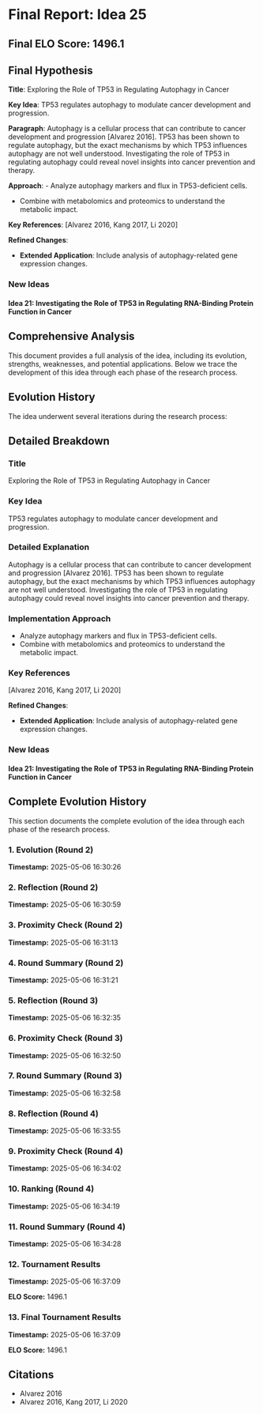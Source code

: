 # Final Report: Idea 25

## Final ELO Score: 1496.1

## Final Hypothesis

**Title**: Exploring the Role of TP53 in Regulating Autophagy in Cancer

**Key Idea**: TP53 regulates autophagy to modulate cancer development and progression.

**Paragraph**: Autophagy is a cellular process that can contribute to cancer development and progression [Alvarez 2016]. TP53 has been shown to regulate autophagy, but the exact mechanisms by which TP53 influences autophagy are not well understood. Investigating the role of TP53 in regulating autophagy could reveal novel insights into cancer prevention and therapy.

**Approach**: - Analyze autophagy markers and flux in TP53-deficient cells.
- Combine with metabolomics and proteomics to understand the metabolic impact.

**Key References**: [Alvarez 2016, Kang 2017, Li 2020]

**Refined Changes**: 
- **Extended Application**: Include analysis of autophagy-related gene expression changes.

### New Ideas

#### Idea 21: Investigating the Role of TP53 in Regulating RNA-Binding Protein Function in Cancer

## Comprehensive Analysis

This document provides a full analysis of the idea, including its evolution, strengths, weaknesses, and potential applications. Below we trace the development of this idea through each phase of the research process.

## Evolution History

The idea underwent several iterations during the research process:

## Detailed Breakdown

### Title

Exploring the Role of TP53 in Regulating Autophagy in Cancer

### Key Idea

TP53 regulates autophagy to modulate cancer development and progression.

### Detailed Explanation

Autophagy is a cellular process that can contribute to cancer development and progression [Alvarez 2016]. TP53 has been shown to regulate autophagy, but the exact mechanisms by which TP53 influences autophagy are not well understood. Investigating the role of TP53 in regulating autophagy could reveal novel insights into cancer prevention and therapy.

### Implementation Approach

- Analyze autophagy markers and flux in TP53-deficient cells.
- Combine with metabolomics and proteomics to understand the metabolic impact.

### Key References

[Alvarez 2016, Kang 2017, Li 2020]

**Refined Changes**: 
- **Extended Application**: Include analysis of autophagy-related gene expression changes.

### New Ideas

#### Idea 21: Investigating the Role of TP53 in Regulating RNA-Binding Protein Function in Cancer

## Complete Evolution History

This section documents the complete evolution of the idea through each phase of the research process.

### 1. Evolution (Round 2)
**Timestamp:** 2025-05-06 16:30:26



### 2. Reflection (Round 2)
**Timestamp:** 2025-05-06 16:30:59



### 3. Proximity Check (Round 2)
**Timestamp:** 2025-05-06 16:31:13



### 4. Round Summary (Round 2)
**Timestamp:** 2025-05-06 16:31:21



### 5. Reflection (Round 3)
**Timestamp:** 2025-05-06 16:32:35



### 6. Proximity Check (Round 3)
**Timestamp:** 2025-05-06 16:32:50



### 7. Round Summary (Round 3)
**Timestamp:** 2025-05-06 16:32:58



### 8. Reflection (Round 4)
**Timestamp:** 2025-05-06 16:33:55



### 9. Proximity Check (Round 4)
**Timestamp:** 2025-05-06 16:34:02



### 10. Ranking (Round 4)
**Timestamp:** 2025-05-06 16:34:19



### 11. Round Summary (Round 4)
**Timestamp:** 2025-05-06 16:34:28



### 12. Tournament Results
**Timestamp:** 2025-05-06 16:37:09

**ELO Score:** 1496.1



### 13. Final Tournament Results
**Timestamp:** 2025-05-06 16:37:09

**ELO Score:** 1496.1



## Citations

- Alvarez 2016
- Alvarez 2016, Kang 2017, Li 2020
